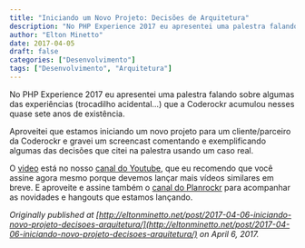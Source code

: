 ```yaml
---
title: "Iniciando um Novo Projeto: Decisões de Arquitetura"
description: "No PHP Experience 2017 eu apresentei uma palestra falando sobre algumas das experiências que a Coderockr acumulou nesses quase sete anos de existência..."
author: "Elton Minetto"
date: 2017-04-05
draft: false
categories: ["Desenvolvimento"]
tags: ["Desenvolvimento", "Arquitetura"]
---
```


No PHP Experience 2017 eu apresentei uma palestra falando sobre algumas das experiências (trocadilho acidental…) que a Coderockr acumulou nesses quase sete anos de existência.

Aproveitei que estamos iniciando um novo projeto para um cliente/parceiro da Coderockr e gravei um screencast comentando e exemplificando algumas das decisões que citei na palestra usando um caso real.

O [video](https://youtu.be/uJ8zBJdT6Is) está no nosso [canal do Youtube](http://youtube.com/coderockr), que eu recomendo que você assine agora mesmo porque devemos lançar mais vídeos similares em breve. E aproveite e assine também o [canal do Planrockr](https://www.youtube.com/imastersplanrockr) para acompanhar as novidades e hangouts que estamos lançando.

*Originally published at [http://eltonminetto.net/post/2017-04-06-iniciando-novo-projeto-decisoes-arquitetura/](http://eltonminetto.net/post/2017-04-06-iniciando-novo-projeto-decisoes-arquitetura/) on April 6, 2017.*
